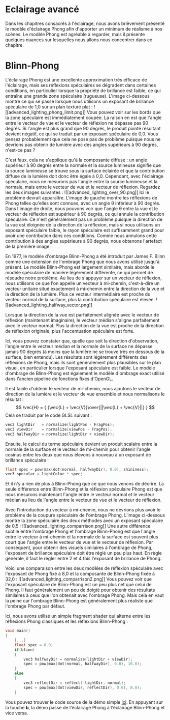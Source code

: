 # Eclairage avancé
Dans les chapitres consacrés à l'éclairage, nous avons brièvement présenté le modèle d'éclairage Phong afin d'apporter un minimum de réalisme à nos scènes. Le modèle Phong est agréable à regarder, mais il présente quelques nuances sur lesquelles nous allons nous concentrer dans ce chapitre.
# Blinn-Phong
L'éclairage Phong est une excellente approximation très efficace de l'éclairage, mais ses réflexions spéculaires se dégradent dans certaines conditions, en particulier lorsque la propriété de brillance est faible, ce qui entraîne une grande zone spéculaire (rugueuse). L'image ci-dessous montre ce qui se passe lorsque nous utilisons un exposant de brillance spéculaire de 1,0 sur un plan texturé plat :
![[advanced_lighting_phong_limit.png]]
Vous pouvez voir sur les bords que la zone spéculaire est immédiatement coupée. La raison en est que l'angle entre le vecteur de vue et le vecteur de réflexion ne dépasse pas 90 degrés. Si l'angle est plus grand que 90 degrés, le produit pointé résultant devient négatif, ce qui se traduit par un exposant spéculaire de 0,0. Vous pensez probablement que cela ne pose pas de problème puisque nous ne devrions pas obtenir de lumière avec des angles supérieurs à 90 degrés, n'est-ce pas ?

C'est faux, cela ne s'applique qu'à la composante diffuse : un angle supérieur à 90 degrés entre la normale et la source lumineuse signifie que la source lumineuse se trouve sous la surface éclairée et que la contribution diffuse de la lumière doit donc être égale à 0,0. Cependant, avec l'éclairage spéculaire, nous ne mesurons pas l'angle entre la source lumineuse et la normale, mais entre le vecteur de vue et le vecteur de réflexion. Regardez les deux images suivantes :
![[advanced_lighting_over_90.png]]
Ici le problème devrait apparaître. L'image de gauche montre les réflexions de Phong telles qu'elles sont connues, avec un angle θ inférieur à 90 degrés. Dans l'image de droite, nous pouvons voir que l'angle θ entre la vue et le vecteur de réflexion est supérieur à 90 degrés, ce qui annule la contribution spéculaire. Ce n'est généralement pas un problème puisque la direction de la vue est éloignée de la direction de la réflexion, mais si nous utilisons un exposant spéculaire faible, le rayon spéculaire est suffisamment grand pour avoir une contribution dans ces conditions. Comme nous annulons cette contribution à des angles supérieurs à 90 degrés, nous obtenons l'artefact de la première image.

En 1977, le modèle d'ombrage Blinn-Phong a été introduit par James F. Blinn comme une extension de l'ombrage Phong que nous avons utilisé jusqu'à présent. Le modèle Blinn-Phong est largement similaire, mais aborde le modèle spéculaire de manière légèrement différente, ce qui permet de résoudre notre problème. Au lieu de s'appuyer sur un vecteur de réflexion, nous utilisons ce que l'on appelle un vecteur à mi-chemin, c'est-à-dire un vecteur unitaire situé exactement à mi-chemin entre la direction de la vue et la direction de la lumière. Plus ce vecteur intermédiaire est proche du vecteur normal de la surface, plus la contribution spéculaire est élevée.
![[advanced_lighting_halfway_vector.png]]


Lorsque la direction de la vue est parfaitement alignée avec le vecteur de réflexion (maintenant imaginaire), le vecteur médian s'aligne parfaitement avec le vecteur normal. Plus la direction de la vue est proche de la direction de réflexion originale, plus l'accentuation spéculaire est forte.

Ici, vous pouvez constater que, quelle que soit la direction d'observation, l'angle entre le vecteur médian et la normale de la surface ne dépasse jamais 90 degrés (à moins que la lumière ne se trouve très en dessous de la surface, bien entendu). Les résultats sont légèrement différents des réflexions de Phong, mais ils sont généralement plus plausibles sur le plan visuel, en particulier lorsque l'exposant spéculaire est faible. Le modèle d'ombrage de Blinn-Phong est également le modèle d'ombrage exact utilisé dans l'ancien pipeline de fonctions fixes d'OpenGL.

Il est facile d'obtenir le vecteur de mi-chemin, nous ajoutons le vecteur de direction de la lumière et le vecteur de vue ensemble et nous normalisons le résultat :
$$
\vec{H} = { {\vec{L} + \vec{V}}\over{||\vec{L} + \vec{V}||} }
$$
Cela se traduit par le code GLSL suivant :
```cpp
vec3 lightDir   = normalize(lightPos - FragPos);
vec3 viewDir    = normalize(viewPos - FragPos);
vec3 halfwayDir = normalize(lightDir + viewDir);
```
Ensuite, le calcul du terme spéculaire devient un produit scalaire entre la normale de la surface et le vecteur de mi-chemin pour obtenir l'angle cosinus entre les deux que nous élevons à nouveau à un exposant de brillance spéculaire :
```cpp
float spec = pow(max(dot(normal, halfwayDir), 0.0), shininess);
vec3 specular = lightColor * spec;
```
Et il n'y a rien de plus à Blinn-Phong que ce que nous venons de décrire. La seule différence entre Blinn-Phong et la réflexion spéculaire Phong est que nous mesurons maintenant l'angle entre le vecteur normal et le vecteur médian au lieu de l'angle entre le vecteur de vue et le vecteur de réflexion.

Avec l'introduction du vecteur à mi-chemin, nous ne devrions plus avoir le problème de la coupure spéculaire de l'ombrage Phong. L'image ci-dessous montre la zone spéculaire des deux méthodes avec un exposant spéculaire de 0,5 :
![[advanced_lighting_comparrison.png]]
Une autre différence subtile entre l'ombrage Phong et l'ombrage Blinn-Phong est que l'angle entre le vecteur à mi-chemin et la normale de la surface est souvent plus court que l'angle entre le vecteur de vue et le vecteur de réflexion. Par conséquent, pour obtenir des visuels similaires à l'ombrage de Phong, l'exposant de brillance spéculaire doit être réglé un peu plus haut. En règle générale, il faut le régler entre 2 et 4 fois l'exposant de brillance de Phong.

Voici une comparaison entre les deux modèles de réflexion spéculaire avec l'exposant de Phong fixé à 8,0 et la composante de Blinn-Phong fixée à 32,0 :
![[advanced_lighting_comparrison2.png]]
Vous pouvez voir que l'exposant spéculaire de Blinn-Phong est un peu plus net que celui de Phong. Il faut généralement un peu de doigté pour obtenir des résultats similaires à ceux que l'on obtenait avec l'ombrage Phong. Mais cela en vaut la peine car l'ombrage Blinn-Phong est généralement plus réaliste que l'ombrage Phong par défaut.

Ici, nous avons utilisé un simple fragment shader qui alterne entre les réflexions Phong classiques et les réflexions Blinn-Phong :
```cpp
void main()
{
    [...]
    float spec = 0.0;
    if(blinn)
    {
        vec3 halfwayDir = normalize(lightDir + viewDir);  
        spec = pow(max(dot(normal, halfwayDir), 0.0), 16.0);
    }
    else
    {
        vec3 reflectDir = reflect(-lightDir, normal);
        spec = pow(max(dot(viewDir, reflectDir), 0.0), 8.0);
    }
```
Vous pouvez trouver le code source de la démo simple [ici](https://learnopengl.com/code_viewer_gh.php?code=src/5.advanced_lighting/1.advanced_lighting/advanced_lighting.cpp). En appuyant sur la touche **b**, la démo passe de l'éclairage Phong à l'éclairage Blinn-Phong et vice versa.
